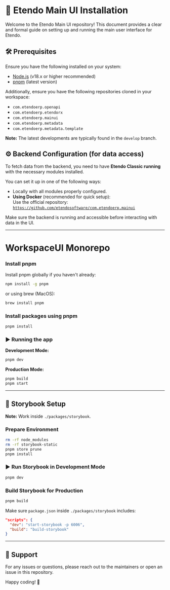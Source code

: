 # 🚀 Etendo Main UI Installation

Welcome to the Etendo Main UI repository! This document provides a clear and formal guide on setting up and running the main user interface for Etendo.

## 🛠 Prerequisites

Ensure you have the following installed on your system:

- [Node.js](https://nodejs.org/) (v18.x or higher recommended)
- [pnpm](https://pnpm.io/) (latest version)

Additionally, ensure you have the following repositories cloned in your workspace:

- `com.etendoerp.openapi`
- `com.etendoerp.etendorx`
- `com.etendoerp.mainui`
- `com.etendoerp.metadata`
- `com.etendoerp.metadata.template`

**Note:** The latest developments are typically found in the `develop` branch.

## ⚙️ Backend Configuration (for data access)

To fetch data from the backend, you need to have **Etendo Classic running** with the necessary modules installed.

You can set it up in one of the following ways:

- Locally with all modules properly configured.
- **Using Docker** (recommended for quick setup):  
  Use the official repository:  
  [`https://github.com/etendosoftware/com.etendoerp.mainui`](https://github.com/etendosoftware/com.etendoerp.mainui)

Make sure the backend is running and accessible before interacting with data in the UI.

---

# WorkspaceUI Monorepo

### Install pnpm

Install pnpm globally if you haven't already:

```bash
npm install -g pnpm
```

or using brew (MacOS):

```bash
brew install pnpm
```

### Install packages using pnpm

```bash
pnpm install
```

### ▶️ Running the app

**Development Mode:**

```bash
pnpm dev
```

**Production Mode:**

```bash
pnpm build
pnpm start
```

---

## 📘 Storybook Setup

**Note:** Work inside `./packages/storybook`.

### Prepare Environment

```bash
rm -rf node_modules
rm -rf storybook-static
pnpm store prune
pnpm install
```

### ▶️ Run Storybook in Development Mode

```bash
pnpm dev
```

### Build Storybook for Production

```bash
pnpm build
```

Make sure `package.json` inside `./packages/storybook` includes:

```json
"scripts": {
  "dev": "start-storybook -p 6006",
  "build": "build-storybook"
}
```

---

## 📧 Support

For any issues or questions, please reach out to the maintainers or open an issue in this repository.

Happy coding! 🌟